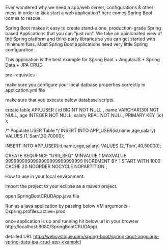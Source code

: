 Ever wondered why we need a app/web server, configurations & other mess in order to kick start a web application? here comes Spring Boot comes to rescue.

Spring Boot makes it easy to create stand-alone, production-grade Spring based Applications that you can "just run". We take an opinionated view of the Spring platform and third-party libraries so you can get started with minimum fuss. Most Spring Boot applications need very little Spring configuration

This application is the best example for  Spring Boot + AngularJS + Spring Data + JPA CRUD


pre-requisites

make sure you configure your local datbase properties correctly in application.yml file

make sure that you execute below database scripts.


create table APP_USER (
   id BIGINT NOT NULL ,
   name VARCHAR(30) NOT NULL,
   age  INTEGER NOT NULL,
   salary REAL NOT NULL,
   PRIMARY KEY (id)
);
   
/* Populate USER Table */
INSERT INTO APP_USER(id,name,age,salary)
VALUES (1,'Sam',30,70000);
   
INSERT INTO APP_USER(id,name,age,salary)
VALUES (2,'Tom',40,50000);

CREATE SEQUENCE  "USR_SEQ"  MINVALUE 1 MAXVALUE 9999999999999999999999999999 INCREMENT BY 1 START WITH 1000 CACHE 20 NOORDER  NOCYCLE  NOPARTITION ;


How to use in your local environment.

import the project to your eclipse as a maven project.

open SpringBootCRUDApp.java file

Run as a java application by passing below VM arguments
	-Dspring.profiles.active=prod
	
	
once application is up and running hit below url in your browser
http://localhost:8080/SpringBootCRUDApp/

detailed URL
http://websystique.com/spring-boot/spring-boot-angularjs-spring-data-jpa-crud-app-example/
